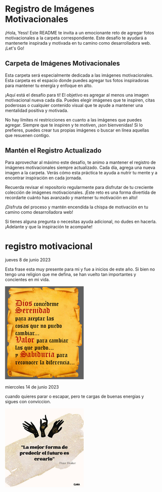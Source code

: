 # Registro de Imágenes Motivacionales

¡Hola, Yess! Este README te invita a un emocionante reto de agregar fotos motivacionales a la carpeta correspondiente. Este desafío te ayudará a mantenerte inspirada y motivada en tu camino como desarrolladora web. ¡Let's Go!

## Carpeta de Imágenes Motivacionales

Esta carpeta será especialmente dedicada a las imágenes motivacionales. Esta carpeta es el espacio donde puedes agregar tus fotos inspiradoras para mantener tu energía y enfoque en alto.

¡Aquí está el desafío para ti! El objetivo es agregar al menos una imagen motivacional nueva cada día. Puedes elegir imágenes que te inspiren, citas poderosas o cualquier contenido visual que te ayude a mantener una mentalidad positiva y motivada.

No hay límites ni restricciones en cuanto a las imágenes que puedes agregar. Siempre que te inspiren y te motiven, ¡son bienvenidas! Si lo prefieres, puedes crear tus propias imágenes o buscar en línea aquellas que resuenen contigo.

## Mantén el Registro Actualizado

Para aprovechar al máximo este desafío, te animo a mantener el registro de imágenes motivacionales siempre actualizado. Cada día, agrega una nueva imagen a la carpeta. Verás cómo esta práctica te ayuda a nutrir tu mente y a encontrar inspiración en cada jornada.

Recuerda revisar el repositorio regularmente para disfrutar de tu creciente colección de imágenes motivacionales. ¡Este reto es una forma divertida de recordarte cuánto has avanzado y mantener tu motivación en alto!

¡Disfruta del proceso y mantén encendida la chispa de motivación en tu camino como desarrolladora web!

Si tienes alguna pregunta o necesitas ayuda adicional, no dudes en hacerla. ¡Adelante y que la inspiración te acompañe!


# registro motivacional

jueves 8 de junio 2023

Esta frase esta muy presente para mi y fue a inicios de este año.
Si bien no tengo una religion que me defina, se han vuelto tan importantes y concientes en mi vida.

<img src="/RetoMotivacional/serenidad.jpg" width="260">

miercoles 14 de junio 2023

cuando quieres parar o escapar,  pero te cargas de buenas energias y sigues con conviccion.

<img src="/RetoMotivacional/crearlo.jpg" width="260">



